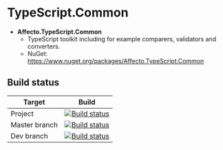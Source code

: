 # TypeScript.Common
* **Affecto.TypeScript.Common**
  * TypeScript toolkit including for example comparers, validators and converters.
  * NuGet: https://www.nuget.org/packages/Affecto.TypeScript.Common

## Build status

| Target | Build |
| -----------------------|------------------|
| Project | [![Build status](https://ci.appveyor.com/api/projects/status/ajpfw8290gkxqhkn?svg=true)](https://ci.appveyor.com/project/johannesvaltonen/dotnet-typescript-common) |
| Master branch | [![Build status](https://ci.appveyor.com/api/projects/status/ajpfw8290gkxqhkn/branch/master?svg=true)](https://ci.appveyor.com/project/johannesvaltonen/dotnet-typescript-common/branch/master) |
| Dev branch | [![Build status](https://ci.appveyor.com/api/projects/status/ajpfw8290gkxqhkn/branch/dev?svg=true)](https://ci.appveyor.com/project/johannesvaltonen/dotnet-typescript-common/branch/dev) |
